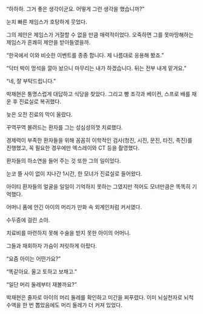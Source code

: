 “하하하. 그거 좋은 생각이군요. 어떻게 그런 생각을 했습니까?”

눈치 빠른 제임스가 호탕하게 웃었다.

그의 제안은 제임스가 거절할 수 없을 만큼 매력적이었다. 오죽하면 그를 못마땅해하는 제임스가 흔쾌히 제안을 받아들였을까.

“한국에서 이와 비슷한 이벤트를 종종 합니다. 제 나름대로 응용해 봤죠.”

“닥터 박이 멍석을 깔아 놨으니 마무리는 내가 하겠습니다. 뒤는 전부 내게 맡겨요.”

“네, 잘 부탁드립니다.”

박재현은 퉁명스럽게 대답하고 식당을 찾았다. 그리고 빵 조각과 베이컨, 스프로 배를 채운 후 진료실로 복귀했다.

늦은 오전 진료의 막이 올랐다.

꾸역꾸역 몰려드는 환자를 그는 성심성의껏 치료했다.

경제력이 부족한 환자들을 위해 꼼꼼히 이학적인 검사(청진, 시진, 문진, 타진, 촉진)를 진행했고, 꼭 필요한 경우에만 엑스레이와 CT 등을 촬영했다.

환자들의 하소연을 들어 주는 것 또한 그의 일이었다.

눈코 뜰 사이 없이 지나간 1시간, 한 모녀가 진료실로 들어왔다.

아이티 환자들의 얼굴을 일일이 기억하지 못하는 그였지만 적어도 모녀만큼은 똑똑히 기억했다.

어머니 품에 안긴 아이의 머리가 만화 속 외계인처럼 커서였다.

수두증에 걸린 소아.

치료비를 마련하지 못해 수술을 받지 못한 아이의 어머니.

그들과 재회하자 가슴이 저릿하게 아팠다.

“요즘 아이는 어떤가요?”

“똑같아요. 울고 토하고 보채고.”

“일단 머리 둘레부터 재볼까요?”

박재현은 줄자로 아이의 머리 둘레를 확인하고 미간을 찌푸렸다. 이미 뇌실천자로 뇌척수액을 한 번 뽑았음에도 머리 둘레가 더 커져 있었다.